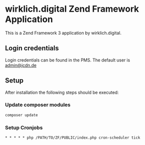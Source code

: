 # wirklich.digital Zend Framework Application

This is a Zend Framework 3 application by wirklich.digital.

## Login credentials

Login credentials can be found in the PMS. The default user is admin@jcdn.de

## Setup

After installation the following steps should be executed:

### Update composer modules

```bash
composer update
```

### Setup Cronjobs
```
* * * * * php /PATH/TO/ZF/PUBLIC/index.php cron-scheduler tick
```


